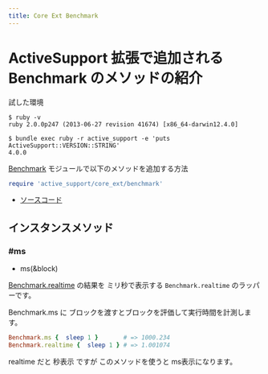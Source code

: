 ```yaml
---
title: Core Ext Benchmark
---
```


ActiveSupport 拡張で追加される Benchmark のメソッドの紹介
================================================================================

試した環境

```
$ ruby -v
ruby 2.0.0p247 (2013-06-27 revision 41674) [x86_64-darwin12.4.0]
```

```
$ bundle exec ruby -r active_support -e 'puts ActiveSupport::VERSION::STRING'
4.0.0
```

[Benchmark]() モジュールで以下のメソッドを追加する方法

```ruby
require 'active_support/core_ext/benchmark'
```

* [ソースコード](https://github.com/rails/rails/blob/v4.0.0/activesupport/lib/active_support/core_ext/benchmark.rb)

インスタンスメソッド
--------------------------------------------------------------------------------

### #ms

* ms(&block)

[Benchmark.realtime](http://rurema.clear-code.com/query:Benchmark.realtime/) の結果を ミリ秒で表示する `Benchmark.realtime` のラッパーです。

Benchmark.ms に ブロックを渡すとブロックを評価して実行時間を計測します。

```ruby
Benchmark.ms {  sleep 1 }       # => 1000.234
Benchmark.realtime {  sleep 1 } # => 1.001074
```

realtime だと 秒表示 ですが このメソッドを使うと ms表示になります。